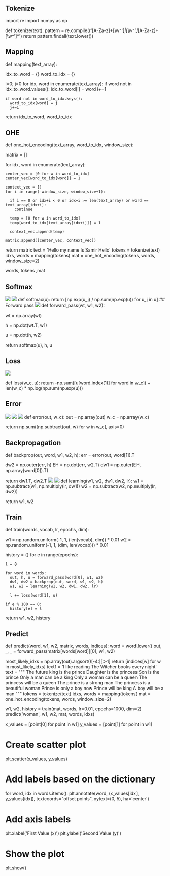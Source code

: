 ## Tokenize
import re
import numpy as np

def tokenize(text):
  pattern = re.compile(r'[A-Za-z]+[\w^\']*|[\w^\']*[A-Za-z]+[\w^\']*')
  return pattern.findall(text.lower())
## Mapping
def mapping(text_array):

  idx_to_word = {}
  word_to_idx = {}

  i=0; j=0
  for idx, word in enumerate(text_array):
    if word not in idx_to_word.values():
      idx_to_word[i] = word
      i+=1
      
    
    if word not in word_to_idx.keys():
      word_to_idx[word] = j
      j+=1
      

  return idx_to_word, word_to_idx
## OHE
def one_hot_encoding(text_array, word_to_idx, window_size):

  matrix = []

  for idx, word in enumerate(text_array):
    
    center_vec = [0 for w in word_to_idx]
    center_vec[word_to_idx[word]] = 1

    context_vec = []
    for i in range(-window_size, window_size+1):
      
      if i == 0 or idx+i < 0 or idx+i >= len(text_array) or word == text_array[idx+i]:
        continue
      
      temp = [0 for w in word_to_idx]
      temp[word_to_idx[text_array[idx+i]]] = 1 

      context_vec.append(temp)
      
    matrix.append([center_vec, context_vec])
    

  return matrix
text = 'Hello my name Is Samir Hello'
tokens = tokenize(text)
idxs, words = mapping(tokens)
mat = one_hot_encoding(tokens, words, window_size=2)

words, tokens ,mat
## Softmax
<img src="./images/1702141708293.png">
<img src="./images/1702141667442.png">
def softmax(u):
  return [np.exp(u_j) / np.sum(np.exp(u)) for u_j in u]
## Forward pass
<img src="./images/1702141784119.png">
def forward_pass(wt, w1, w2):

  wt = np.array(wt)

  h = np.dot(wt.T, w1)

  u = np.dot(h, w2)
  
  return softmax(u), h, u
## Loss
<img src="./images/1702145131809.png">

def loss(w_c, u):
  return -np.sum([u[word.index(1)] for word in w_c]) + len(w_c) * np.log(np.sum(np.exp(u)))
## Error
<img src="./images/1702145162605.png">
<img src="./images/1702145168639.png">
<img src="./images/1702145175905.png">
def error(out, w_c):
  out = np.array(out) 
  w_c = np.array(w_c)

  return np.sum([np.subtract(out, w) for w in w_c], axis=0)
## Backpropagation
def backprop(out, word, w1, w2, h):
  err = error(out, word[1]).T

  dw2 = np.outer(err, h)
  EH = np.dot(err, w2.T)
  dw1 = np.outer(EH, np.array(word[0]).T)

  return dw1.T, dw2.T
<img src="./images/1702145244596.png">
<img src="./images/1702145254830.png">
def learning(w1, w2, dw1, dw2, lr):
  w1 = np.subtract(w1, np.multiply(lr, dw1))
  w2 = np.subtract(w2, np.multiply(lr, dw2))

  return w1, w2

## Train
def train(words, vocab, lr, epochs, dim):

  w1 = np.random.uniform(-1, 1, (len(vocab), dim)) * 0.01
  w2 = np.random.uniform(-1, 1, (dim, len(vocab))) * 0.01

  history = {}
  for e in range(epochs):

    l = 0

    for word in words:
      out, h, u = forward_pass(word[0], w1, w2)
      dw1, dw2 = backprop(out, word, w1, w2, h)
      w1, w2 = learning(w1, w2, dw1, dw2, lr)

      l += loss(word[1], u)
    
    if e % 100 == 0:
      history[e] = l
  
  return w1, w2, history
## Predict
def predict(word, w1, w2, matrix, words, indices):
  word = word.lower()
  out, _, _ = forward_pass(matrix[words[word]][0], w1, w2)

  most_likely_idxs = np.array(out).argsort()[-4:][::-1]
  return [indices[w] for w in most_likely_idxs]
text1 = 'I like reading The Witcher books every night'
text = """
The future king is the prince
Daughter is the princess
Son is the prince
Only a man can be a king
Only a woman can be a queen
The princess will be a queen
The prince is a strong man
The princess is a beautiful woman
Prince is only a boy now
Prince will be king
A boy will be a man
"""
tokens = tokenize(text)
idxs, words = mapping(tokens)
mat = one_hot_encoding(tokens, words, window_size=2)

w1, w2, history = train(mat, words, lr=0.01, epochs=1000, dim=2)
predict('woman', w1, w2, mat, words, idxs)

x_values = [point[0] for point in w1]
y_values = [point[1] for point in w1]

# Create scatter plot
plt.scatter(x_values, y_values)

# Add labels based on the dictionary
for word, idx in words.items():
    plt.annotate(word, (x_values[idx], y_values[idx]), textcoords="offset points", xytext=(0, 5), ha='center')

# Add axis labels
plt.xlabel('First Value (x)')
plt.ylabel('Second Value (y)')

# Show the plot
plt.show()

